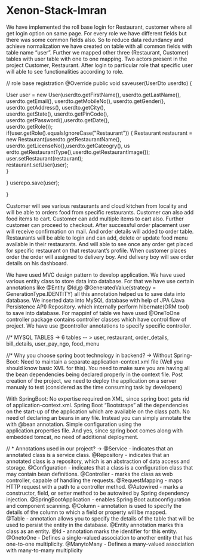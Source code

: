 # Xenon-Stack-Imran
We have implemented the roll base login for Restaurant, customer where all get login option on same page. 
For every role we have different fields but there was some common fields also. So to reduce data redundancy and achieve normalization we have created on table with all common fields with table name “user”. 
Further we mapped other three (Restaurant, Customer) tables with user table with one to one mapping. 
Two actors present in the project Customer, Restaurant. After login to particular role that specific user will able to see functionalities according to role.

// role base registration 
@Override  public void saveuser(UserDto userdto)   { 
 
  User user = new User(userdto.getFirstName(), 
  userdto.getLastName(), userdto.getEmail(), 
  userdto.getMobileNo(), userdto.getGender(), 
  userdto.getAddress(), userdto.getCity(),    
  userdto.getState(), userdto.getPinCode(),
  userdto.getPassword(),userdto.getDate(),   
  userdto.getRole());      
  if(user.getRole().equalsIgnoreCase("Restaurant")) { 
  Restaurant restaurant = new Restaurant(userdto.getRestaurantName(),
  userdto.getLicenseNo(),userdto.getCateogry(),
  us erdto.getRestaurantType(),userdto.getRestaurantImage());
  user.setRestaurant(restaurant);    
  restaurant.setUser(user);    
  } 

}      userepo.save(user); 
 
 
   
 
 } 
 
Customer will see various restaurants and cloud kitchen from locality and will be able to orders food from specific restaurants. 
Customer can also add food items to cart. Customer can add multiple items to cart also.
Further customer can proceed to checkout. After successful order placement user will receive confirmation on mail.
And order details will added to order table.    
 Restaurants will be able to login and can add, delete or update food menu available in their restaurants. 
 And will able to see once any order get placed for specific restaurant on that restaurant’s profile. 
 When customer places order the order will assigned to delivery boy. And delivery boy will see order details on his dashboard. 
 
 We have used MVC design pattern to develop application. We have used various entity class to store data into database.
 For that we have use certain annotations like @Entity @Id,@ @GeneratedValue(strategy = GenerationType.IDENTITY) 
all this annotation helped us to save data into database.
We inserted data into MySQL database with help of JPA (Java Persistence API) Repository. 
which internally perform hibernate(ORM tool) to save into database. For mappinf of table we have used @OneToOne 
 controller package contains controller classes which have control flow of project. We have use @controller annotations to specify specific controller.
 
 //* MYSQL TABLES
 ->
  6 tables  -- >  user, restaurant, order_details, bill_details, user_pay_ngo, food_menu 
  
 //*  Why you choose spring boot technology in backend? 
->
Without Spring-Boot: 
Need to maintain a separate application-context.xml file (Well you should know basic XML for this). 
You need to make sure you are having all the bean dependencies being declared properly in the context file. 
Post creation of the project, we need to deploy the application on a server manualy to test (considered as the time consuming task by developers) 
 
With SpringBoot: 
No expertise required on XML, since spring boot gets rid of application-context.xml. 
Spring Boot “Bootstraps” all the dependencies on the start-up of the application which are available on the class path. 
No need of declaring an beans in any file. Instead you can simply annotate the with @bean annotation. 
Simple configuration using the application.properties file. 
And yes, since spring boot comes along with embedded tomcat, no need of additional deployment. 
 
// *  Annotations used in our project? 
 -> 
@Service - indicates that an annotated class is a service class. 
@Repository - indicates that an annotated class is a repository, which is an abstraction of data access and storage. 
@Configuration - indicates that a class is a configuration class that may contain bean definitions. 
@Controller - marks the class as web controller, capable of handling the requests. 
@RequestMapping - maps HTTP request with a path to a controller method. 
@Autowired - marks a constructor, field, or setter method to be autowired by Spring dependency injection. 
@SpringBootApplication - enables Spring Boot autoconfiguration and component scanning. 
@Column - annotation is used to specify the details of the column to which a field or property will be mapped.  
@Table - annotation allows you to specify the details of the table that will be used to persist the entity in the database. 
@Entity annotation marks this class as an entity. 
@Id - annotation marks the identifier for this entity. 
@OnetoOne - Defines a single-valued association to another entity that has one-to-one multiplicity. 
@ManytoMany - Defines a many-valued association with many-to-many multiplicity 
 
